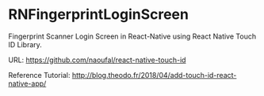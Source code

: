 # RNFingerprintLoginScreen

Fingerprint Scanner Login Screen in React-Native using React Native Touch ID Library.

URL: https://github.com/naoufal/react-native-touch-id

Reference Tutorial: http://blog.theodo.fr/2018/04/add-touch-id-react-native-app/
